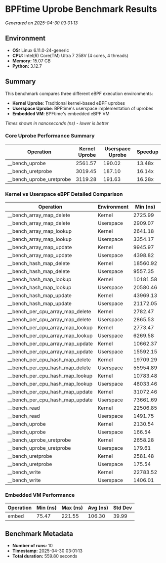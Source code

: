 # BPFtime Uprobe Benchmark Results

*Generated on 2025-04-30 03:01:13*

## Environment

- **OS:** Linux 6.11.0-24-generic
- **CPU:** Intel(R) Core(TM) Ultra 7 258V (4 cores, 4 threads)
- **Memory:** 15.07 GB
- **Python:** 3.12.7

## Summary

This benchmark compares three different eBPF execution environments:
- **Kernel Uprobe**: Traditional kernel-based eBPF uprobes
- **Userspace Uprobe**: BPFtime's userspace implementation of uprobes
- **Embedded VM**: BPFtime's embedded eBPF VM

*Times shown in nanoseconds (ns) - lower is better*

### Core Uprobe Performance Summary

| Operation | Kernel Uprobe | Userspace Uprobe | Speedup |
|-----------|---------------|------------------|---------|
| __bench_uprobe | 2561.57 | 190.02 | 13.48x |
| __bench_uretprobe | 3019.45 | 187.10 | 16.14x |
| __bench_uprobe_uretprobe | 3119.28 | 191.63 | 16.28x |

### Kernel vs Userspace eBPF Detailed Comparison

| Operation | Environment | Min (ns) | Max (ns) | Avg (ns) | Std Dev |
|-----------|-------------|----------|----------|----------|---------|
| __bench_array_map_delete | Kernel | 2725.99 | 3935.98 | 3237.62 | 359.11 |
| __bench_array_map_delete | Userspace | 2909.07 | 3285.52 | 3096.46 | 114.99 |
| __bench_array_map_lookup | Kernel | 2641.18 | 4155.25 | 2992.88 | 402.00 |
| __bench_array_map_lookup | Userspace | 3354.17 | 3724.05 | 3486.81 | 108.63 |
| __bench_array_map_update | Kernel | 9945.97 | 14917.03 | 12225.93 | 1508.60 |
| __bench_array_map_update | Userspace | 4398.82 | 4841.92 | 4629.57 | 152.57 |
| __bench_hash_map_delete | Kernel | 18560.92 | 27069.99 | 22082.68 | 2295.90 |
| __bench_hash_map_delete | Userspace | 9557.35 | 11240.72 | 10253.54 | 473.67 |
| __bench_hash_map_lookup | Kernel | 10181.58 | 13742.86 | 12375.69 | 1142.61 |
| __bench_hash_map_lookup | Userspace | 20580.46 | 23586.77 | 22152.81 | 969.63 |
| __bench_hash_map_update | Kernel | 43969.13 | 61331.16 | 53376.22 | 5497.51 |
| __bench_hash_map_update | Userspace | 21172.05 | 25878.44 | 23992.67 | 1264.81 |
| __bench_per_cpu_array_map_delete | Kernel | 2782.47 | 3716.44 | 3183.09 | 287.23 |
| __bench_per_cpu_array_map_delete | Userspace | 2865.53 | 3409.70 | 3114.67 | 140.65 |
| __bench_per_cpu_array_map_lookup | Kernel | 2773.47 | 4176.10 | 3170.42 | 416.42 |
| __bench_per_cpu_array_map_lookup | Userspace | 6269.58 | 7395.49 | 7018.47 | 345.91 |
| __bench_per_cpu_array_map_update | Kernel | 10662.37 | 15923.08 | 12326.39 | 1522.21 |
| __bench_per_cpu_array_map_update | Userspace | 15592.15 | 17505.63 | 16528.99 | 553.50 |
| __bench_per_cpu_hash_map_delete | Kernel | 19709.29 | 26844.96 | 21994.95 | 2243.80 |
| __bench_per_cpu_hash_map_delete | Userspace | 55954.89 | 76124.07 | 65603.07 | 5986.58 |
| __bench_per_cpu_hash_map_lookup | Kernel | 10783.48 | 15208.46 | 12315.21 | 1525.86 |
| __bench_per_cpu_hash_map_lookup | Userspace | 48033.46 | 57481.09 | 50651.83 | 2503.34 |
| __bench_per_cpu_hash_map_update | Kernel | 31072.46 | 43163.81 | 35580.60 | 3748.51 |
| __bench_per_cpu_hash_map_update | Userspace | 73661.69 | 79157.12 | 76526.24 | 1868.13 |
| __bench_read | Kernel | 22506.85 | 30934.20 | 25865.43 | 3018.32 |
| __bench_read | Userspace | 1491.75 | 1862.13 | 1653.45 | 101.66 |
| __bench_uprobe | Kernel | 2130.54 | 4389.26 | 2561.57 | 628.77 |
| __bench_uprobe | Userspace | 166.54 | 232.13 | 190.02 | 16.11 |
| __bench_uprobe_uretprobe | Kernel | 2658.28 | 3859.19 | 3119.28 | 311.45 |
| __bench_uprobe_uretprobe | Userspace | 179.61 | 202.69 | 191.63 | 9.64 |
| __bench_uretprobe | Kernel | 2581.48 | 3916.19 | 3019.45 | 359.75 |
| __bench_uretprobe | Userspace | 175.54 | 196.49 | 187.10 | 7.66 |
| __bench_write | Kernel | 22783.52 | 31415.49 | 26478.92 | 2787.90 |
| __bench_write | Userspace | 1406.01 | 1802.50 | 1542.49 | 106.23 |

### Embedded VM Performance

| Operation | Min (ns) | Max (ns) | Avg (ns) | Std Dev |
|-----------|----------|----------|----------|---------|
| embed | 75.47 | 221.55 | 106.30 | 39.99 |

## Benchmark Metadata

- **Number of runs:** 10
- **Timestamp:** 2025-04-30 03:01:13
- **Total duration:** 559.80 seconds
